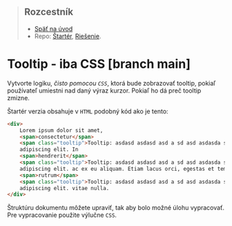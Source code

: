 > ## Rozcestník
> - [Späť na úvod](../../README.md)
> - Repo: [Štartér](/../../tree/main/css/tooltip-css), [Riešenie](/../../tree/solution/css/tooltip-css).

# Tooltip - iba CSS [branch main]

Vytvorte logiku, _čisto pomocou `CSS`_, ktorá bude zobrazovať tooltip, pokiaľ používateľ umiestni nad daný výraz kurzor.
Pokiaľ ho dá preč tooltip zmizne.

Štartér verzia obsahuje v `HTML` podobný kód ako je tento:
```html
<div>
    Lorem ipsum dolor sit amet, 
    <span>consectetur</span>
    <span class="tooltip">Tooltip: asdasd asdasd asd a sd asd asdasda sda</span> 
    adipiscing elit. In 
    <span>hendrerit</span>
    <span class="tooltip">Tooltip: asdasd asdasd asd a sd asd asdasda sda</span> 
    adipiscing elit. ac ex eu aliquam. Etiam lacus orci, egestas et tempor at, 
    <span>rutrum</span>
    <span class="tooltip">Tooltip: asdasd asdasd asd a sd asd asdasda sda</span> 
    adipiscing elit. vitae nulla.
</div>
```

Štruktúru dokumentu môžete upraviť, tak aby bolo možné úlohu vypracovať. Pre vypracovanie použite výlučne `CSS`.